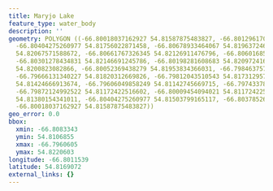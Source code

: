 ```yaml
---
title: Maryjo Lake
feature_type: water_body
description: ''
geometry: POLYGON ((-66.80018037162927 54.81587875483827, -66.80129617057889 54.81711513950054,
  -66.80404275260977 54.81756022871458, -66.80678933464067 54.8196372468647, -66.80833428703286
  54.82067571588672, -66.80661767326345 54.82126911476796, -66.80601685844455 54.82206029971403,
  -66.80301278434831 54.82146691245786, -66.80198281608683 54.82097241641719, -66.80112450920168
  54.8200823082866, -66.80052369438279 54.81953834366031, -66.79846375785985 54.81998340617258,
  -66.79666131340227 54.81820312669826, -66.79812043510543 54.81731295753434, -66.79726212822118
  54.81424666913674, -66.79606049858249 54.81142745669715, -66.79743378959839 54.81068552598758,
  -66.79872124992522 54.81172422516602, -66.80009454094021 54.81172422516602, -66.80206864677498
  54.81380154341011, -66.80404275260977 54.81503799165117, -66.8037852605444 54.81612603479838,
  -66.80018037162927 54.81587875483827))
geo_error: 0.0
bbox:
  xmin: -66.8083343
  ymin: 54.8106855
  xmax: -66.7960605
  ymax: 54.8220603
longitude: -66.8011539
latitude: 54.8169072
external_links: {}
---
```

